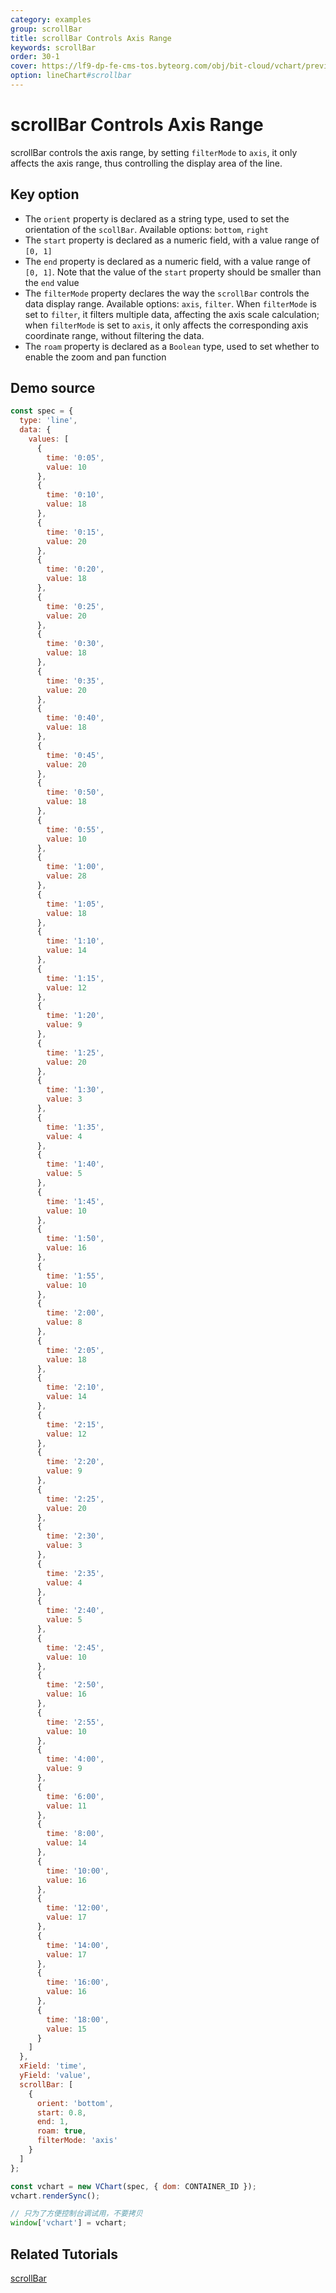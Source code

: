```yaml
---
category: examples
group: scrollBar
title: scrollBar Controls Axis Range
keywords: scrollBar
order: 30-1
cover: https://lf9-dp-fe-cms-tos.byteorg.com/obj/bit-cloud/vchart/preview/scrollbar/scrollbar-line-chart.png
option: lineChart#scrollbar
---
```


# scrollBar Controls Axis Range

scrollBar controls the axis range, by setting `filterMode` to `axis`, it only affects the axis range, thus controlling the display area of the line.

## Key option

- The `orient` property is declared as a string type, used to set the orientation of the `scollBar`. Available options: `bottom`, `right`
- The `start` property is declared as a numeric field, with a value range of `[0, 1]`
- The `end` property is declared as a numeric field, with a value range of `[0, 1]`. Note that the value of the `start` property should be smaller than the `end` value
- The `filterMode` property declares the way the `scrollBar` controls the data display range. Available options: `axis`, `filter`. When `filterMode` is set to `filter`, it filters multiple data, affecting the axis scale calculation; when `filterMode` is set to `axis`, it only affects the corresponding axis coordinate range, without filtering the data.
- The `roam` property is declared as a `Boolean` type, used to set whether to enable the zoom and pan function

## Demo source

```javascript livedemo
const spec = {
  type: 'line',
  data: {
    values: [
      {
        time: '0:05',
        value: 10
      },
      {
        time: '0:10',
        value: 18
      },
      {
        time: '0:15',
        value: 20
      },
      {
        time: '0:20',
        value: 18
      },
      {
        time: '0:25',
        value: 20
      },
      {
        time: '0:30',
        value: 18
      },
      {
        time: '0:35',
        value: 20
      },
      {
        time: '0:40',
        value: 18
      },
      {
        time: '0:45',
        value: 20
      },
      {
        time: '0:50',
        value: 18
      },
      {
        time: '0:55',
        value: 10
      },
      {
        time: '1:00',
        value: 28
      },
      {
        time: '1:05',
        value: 18
      },
      {
        time: '1:10',
        value: 14
      },
      {
        time: '1:15',
        value: 12
      },
      {
        time: '1:20',
        value: 9
      },
      {
        time: '1:25',
        value: 20
      },
      {
        time: '1:30',
        value: 3
      },
      {
        time: '1:35',
        value: 4
      },
      {
        time: '1:40',
        value: 5
      },
      {
        time: '1:45',
        value: 10
      },
      {
        time: '1:50',
        value: 16
      },
      {
        time: '1:55',
        value: 10
      },
      {
        time: '2:00',
        value: 8
      },
      {
        time: '2:05',
        value: 18
      },
      {
        time: '2:10',
        value: 14
      },
      {
        time: '2:15',
        value: 12
      },
      {
        time: '2:20',
        value: 9
      },
      {
        time: '2:25',
        value: 20
      },
      {
        time: '2:30',
        value: 3
      },
      {
        time: '2:35',
        value: 4
      },
      {
        time: '2:40',
        value: 5
      },
      {
        time: '2:45',
        value: 10
      },
      {
        time: '2:50',
        value: 16
      },
      {
        time: '2:55',
        value: 10
      },
      {
        time: '4:00',
        value: 9
      },
      {
        time: '6:00',
        value: 11
      },
      {
        time: '8:00',
        value: 14
      },
      {
        time: '10:00',
        value: 16
      },
      {
        time: '12:00',
        value: 17
      },
      {
        time: '14:00',
        value: 17
      },
      {
        time: '16:00',
        value: 16
      },
      {
        time: '18:00',
        value: 15
      }
    ]
  },
  xField: 'time',
  yField: 'value',
  scrollBar: [
    {
      orient: 'bottom',
      start: 0.8,
      end: 1,
      roam: true,
      filterMode: 'axis'
    }
  ]
};

const vchart = new VChart(spec, { dom: CONTAINER_ID });
vchart.renderSync();

// 只为了方便控制台调试用，不要拷贝
window['vchart'] = vchart;
```

## Related Tutorials

[scrollBar](link)
